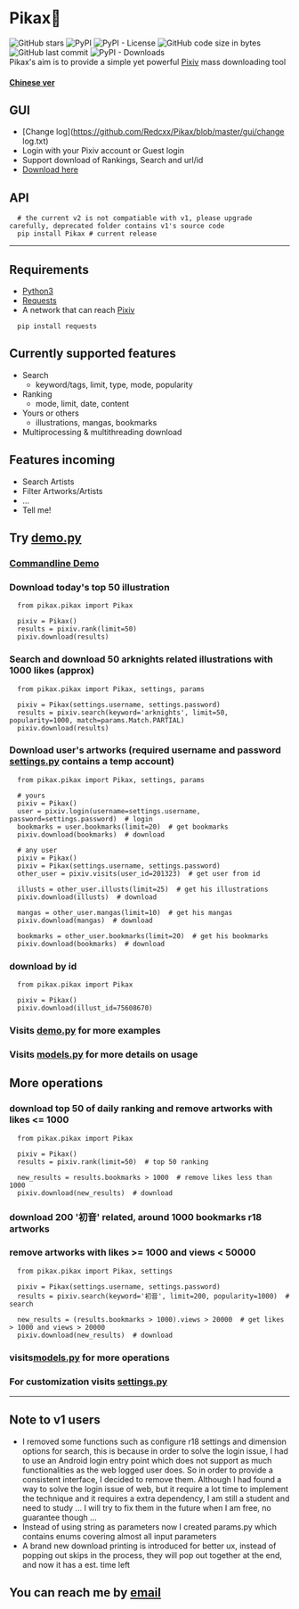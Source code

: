 # Pikax:unicorn:
![GitHub stars](https://img.shields.io/github/stars/Redcxx/pikax?color=000&style=flat-square) ![PyPI](https://img.shields.io/pypi/v/pikax?color=000&style=flat-square) ![PyPI - License](https://img.shields.io/pypi/l/pikax?color=000&style=flat-square) ![GitHub code size in bytes](https://img.shields.io/github/languages/code-size/Redcxx/pikax?color=000&style=flat-square) ![GitHub last commit](https://img.shields.io/github/last-commit/Redcxx/pikax?color=000&style=flat-square) ![PyPI - Downloads](https://img.shields.io/pypi/dm/pikax?color=000&style=flat-square)<br>
Pikax's aim is to provide a simple yet powerful [Pixiv](https://www.pixiv.net/) mass downloading tool
#### [Chinese ver](https://github.com/Redcxx/Pixiv-Crawler/blob/master/README.md)
## GUI
- [Change log](https://github.com/Redcxx/Pikax/blob/master/gui/change log.txt)
- Login with your Pixiv account or Guest login
- Support download of Rankings, Search and url/id
- [Download here](https://github.com/Redcxx/Pikax/blob/master/gui/dist)
## API
````
  # the current v2 is not compatiable with v1, please upgrade carefully, deprecated folder contains v1's source code
  pip install Pikax # current release
````
---
## Requirements
- [Python3](https://www.python.org/downloads/)
- [Requests](https://2.python-requests.org/en/master/)
- A network that can reach [Pixiv](https://www.pixiv.net/)
```
  pip install requests
```
## Currently supported features
- Search
  - keyword/tags, limit, type, mode, popularity
- Ranking
  - mode, limit, date, content
- Yours or others
  - illustrations, mangas, bookmarks
- Multiprocessing & multithreading download


## Features incoming
- Search Artists
- Filter Artworks/Artists
- ...
- Tell me!
## Try [demo.py](https://github.com/Redcxx/Pixiv-Crawler/blob/master/demo.py)
### [Commandline Demo](https://github.com/Redcxx/Pikax/blob/master/demo.gif)
### Download today's top 50 illustration
```
  from pikax.pikax import Pikax

  pixiv = Pikax()
  results = pixiv.rank(limit=50)
  pixiv.download(results)
```
### Search and download 50 arknights related illustrations with 1000 likes (approx)
```
  from pikax.pikax import Pikax, settings, params

  pixiv = Pikax(settings.username, settings.password)
  results = pixiv.search(keyword='arknights', limit=50, popularity=1000, match=params.Match.PARTIAL)
  pixiv.download(results)
```
### Download user's artworks (required username and password [settings.py](https://github.com/Redcxx/Pixiv-Crawler/blob/master/pikax/settings.py) contains a temp account)
```
  from pikax.pikax import Pikax, settings, params

  # yours
  pixiv = Pikax()
  user = pixiv.login(username=settings.username, password=settings.password)  # login
  bookmarks = user.bookmarks(limit=20)  # get bookmarks
  pixiv.download(bookmarks)  # download

  # any user
  pixiv = Pikax()
  pixiv = Pikax(settings.username, settings.password)
  other_user = pixiv.visits(user_id=201323)  # get user from id

  illusts = other_user.illusts(limit=25)  # get his illustrations
  pixiv.download(illusts)  # download

  mangas = other_user.mangas(limit=10)  # get his mangas
  pixiv.download(mangas)  # download

  bookmarks = other_user.bookmarks(limit=20)  # get his bookmarks
  pixiv.download(bookmarks)  # download
```
### download by id
````
  from pikax.pikax import Pikax

  pixiv = Pikax()
  pixiv.download(illust_id=75608670)
````
### Visits [demo.py](https://github.com/Redcxx/Pixiv-Crawler/blob/master/demo.py) for more examples
### Visits [models.py](https://github.com/Redcxx/Pikax/blob/master/pikax/models.py) for more details on usage

## More operations
### download top 50 of daily ranking and remove artworks with likes <= 1000
````
  from pikax.pikax import Pikax

  pixiv = Pikax()
  results = pixiv.rank(limit=50)  # top 50 ranking

  new_results = results.bookmarks > 1000  # remove likes less than 1000
  pixiv.download(new_results)  # download
````

### download 200 '初音' related, around 1000 bookmarks r18 artworks
### remove artworks with likes >= 1000 and views < 50000
````
  from pikax.pikax import Pikax, settings

  pixiv = Pikax(settings.username, settings.password)
  results = pixiv.search(keyword='初音', limit=200, popularity=1000)  # search

  new_results = (results.bookmarks > 1000).views > 20000  # get likes > 1000 and views > 20000
  pixiv.download(new_results)  # download
````
### visits[models.py](https://github.com/Redcxx/Pikax/blob/master/pikax/models.py) for more operations
### For customization visits [settings.py](https://github.com/Redcxx/Pixiv-Crawler/blob/master/pikax/settings.py)
---
## Note to v1 users
 - I removed some functions such as configure r18 settings and dimension options for search, this is because in order to solve the login issue, I had to use an Android login entry point which does not support as much functionalities as the web logged user does. So in order to provide a consistent interface, I decided to remove them. Although I had found a way to solve the login issue of web, but it require a lot time to implement the technique and it requires a extra dependency, I am still a student and need to study ... I will try to fix them in the future when I am free, no guarantee though ...
 - Instead of using string as parameters now I created params.py which contains enums covering almost all input parameters
 - A brand new download printing is introduced for better ux, instead of popping out skips in the process, they will pop out together at the end, and now it has a est. time left
 ## You can reach me by [email](mailto:weilue.luo@student.manchester.ac.uk)
